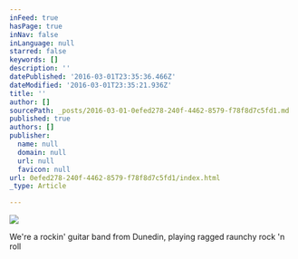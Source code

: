 ```yaml
---
inFeed: true
hasPage: true
inNav: false
inLanguage: null
starred: false
keywords: []
description: ''
datePublished: '2016-03-01T23:35:36.466Z'
dateModified: '2016-03-01T23:35:21.936Z'
title: ''
author: []
sourcePath: _posts/2016-03-01-0efed278-240f-4462-8579-f78f8d7c5fd1.md
published: true
authors: []
publisher:
  name: null
  domain: null
  url: null
  favicon: null
url: 0efed278-240f-4462-8579-f78f8d7c5fd1/index.html
_type: Article

---
```

![](https://the-grid-user-content.s3-us-west-2.amazonaws.com/eb8285a4-5d88-4eae-ba38-bd3f6a504f72.jpg)

We're a rockin' guitar band from Dunedin, playing ragged raunchy rock 'n roll